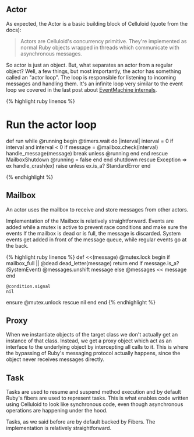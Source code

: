 
## Actor

As expected, the Actor is a basic building block of Celluloid (quote from the docs):

> Actors are Celluloid's concurrency primitive. They're implemented as
normal Ruby objects wrapped in threads which communicate with asynchronous
messages.

So actor is just an object. But, what separates an actor from a regular object? Well, a few things, but most importantly, the actor has something called an "actor loop". The loop is responsible for listening to incoming messages and handling them. It's an infinite loop very similar to the event loop we covered in the last post about [EventMachine internals](/eventmachine_internals_and_the_reactor_pattern).

{% highlight ruby linenos %}

# Run the actor loop
def run
  while @running
    begin
      @timers.wait do |interval|
        interval = 0 if interval and interval < 0
        if message = @mailbox.check(interval)
          handle_message(message)
          break unless @running
        end
      end
    rescue MailboxShutdown
      @running = false
    end
  end
  shutdown
rescue Exception => ex
  handle_crash(ex)
  raise unless ex.is_a? StandardError
end

{% endhighlight %}

## Mailbox

An actor uses the mailbox to receive and store messages from other actors.

Implementation of the Mailbox is relatively straightforward. Events are added while a mutex is active to prevent race conditions and make sure the events  If the mailbox is dead or is full, the message is discarded. System events get added in front of the message queue, while regular events go at the back.

{% highlight ruby linenos %}
def <<(message)
  @mutex.lock
  begin
    if mailbox_full || @dead
      dead_letter(message)
      return
    end
    if message.is_a?(SystemEvent)
      @messages.unshift message
    else
      @messages << message
    end
	
    @condition.signal
    nil
  ensure
    @mutex.unlock rescue nil
  end
end
{% endhighlight %}

## Proxy

When we instantiate objects of the target class we don't actually get an instance of that class. Instead, we get a proxy object which act as an interface to the underlying object by intercepting all calls to it. This is where the bypassing of Ruby's messaging protocol actually happens, since the object never receives messages directly.

## Task

Tasks are used to resume and suspend method execution and by default Ruby's fibers are used to represent tasks. This is what enables code written using Celluloid to look like synchronous code, even though asynchronous operations are happening under the hood.

Tasks, as we said before are by default backed by Fibers. The implementation is relatively straightforward.

